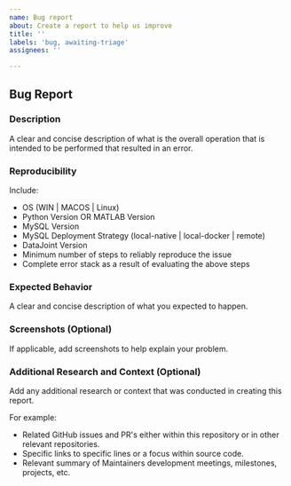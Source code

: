 ```yaml
---
name: Bug report
about: Create a report to help us improve
title: ''
labels: 'bug, awaiting-triage'
assignees: ''

---
```


## Bug Report

### Description
A clear and concise description of what is the overall operation that is intended to be performed that resulted in an error.

### Reproducibility
Include:
- OS (WIN | MACOS | Linux)
- Python Version OR MATLAB Version
- MySQL Version
- MySQL Deployment Strategy (local-native | local-docker | remote)
- DataJoint Version
- Minimum number of steps to reliably reproduce the issue
- Complete error stack as a result of evaluating the above steps

### Expected Behavior
A clear and concise description of what you expected to happen.

### Screenshots (Optional)
If applicable, add screenshots to help explain your problem.

### Additional Research and Context (Optional)
Add any additional research or context that was conducted in creating this report.

For example:
- Related GitHub issues and PR's either within this repository or in other relevant repositories.
- Specific links to specific lines or a focus within source code.
- Relevant summary of Maintainers development meetings, milestones, projects, etc.
